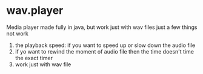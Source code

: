 # wav.player
Media player made fully in java, but work just with wav files
just a few things not work 
1. the playback speed: if you want to speed up or slow down the audio file 
2. if yo want to rewind the moment of audio file then the time doesn't time the exact timer
3. work just with wav file
   
